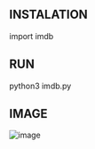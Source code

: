 ## INSTALATION

import imdb


## RUN

python3 imdb.py

## IMAGE

![image](https://user-images.githubusercontent.com/23361796/83187919-a1112d80-a14e-11ea-8594-23d573775806.png)
